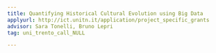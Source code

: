 ```yaml
---
title: Quantifying Historical Cultural Evolution using Big Data
applyurl: http://ict.unitn.it/application/project_specific_grants
advisor: Sara Tonelli, Bruno Lepri
tag: uni_trento_call_NULL

---
```

